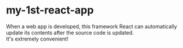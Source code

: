 # my-1st-react-app
When a web app is developed, this framework React can automatically update its contents after the source code is updated.  
It's extremely convenient!
